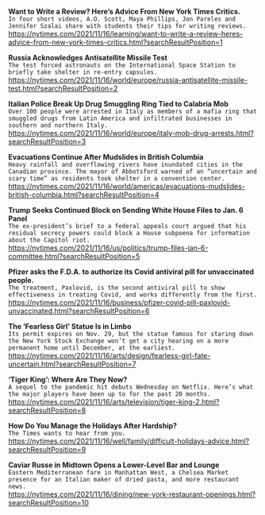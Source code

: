 **Want to Write a Review? Here’s Advice From New York Times Critics.**\
`In four short videos, A.O. Scott, Maya Phillips, Jon Pareles and Jennifer Szalai share with students their tips for writing reviews.`\
https://nytimes.com/2021/11/16/learning/want-to-write-a-review-heres-advice-from-new-york-times-critics.html?searchResultPosition=1

**Russia Acknowledges Antisatellite Missile Test**\
`The test forced astronauts on the International Space Station to briefly take shelter in re-entry capsules.`\
https://nytimes.com/2021/11/16/world/europe/russia-antisatellite-missile-test.html?searchResultPosition=2

**Italian Police Break Up Drug Smuggling Ring Tied to Calabria Mob**\
`Over 100 people were arrested in Italy as members of a mafia ring that smuggled drugs from Latin America and infiltrated businesses in southern and northern Italy.`\
https://nytimes.com/2021/11/16/world/europe/italy-mob-drug-arrests.html?searchResultPosition=3

**Evacuations Continue After Mudslides in British Columbia**\
`Heavy rainfall and overflowing rivers have inundated cities in the Canadian province. The mayor of Abbotsford warned of an “uncertain and scary time” as residents took shelter in a convention center.`\
https://nytimes.com/2021/11/16/world/americas/evacuations-mudslides-british-columbia.html?searchResultPosition=4

**Trump Seeks Continued Block on Sending White House Files to Jan. 6 Panel**\
`The ex-president’s brief to a federal appeals court argued that his residual secrecy powers could block a House subpoena for information about the Capitol riot.`\
https://nytimes.com/2021/11/16/us/politics/trump-files-jan-6-committee.html?searchResultPosition=5

**Pfizer asks the F.D.A. to authorize its Covid antiviral pill for unvaccinated people.**\
`The treatment, Paxlovid, is the second antiviral pill to show effectiveness in treating Covid, and works differently from the first.`\
https://nytimes.com/2021/11/16/business/pfizer-covid-pill-paxlovid-unvaccinated.html?searchResultPosition=6

**The ‘Fearless Girl’ Statue Is in Limbo**\
`Its permit expires on Nov. 29, but the statue famous for staring down the New York Stock Exchange won’t get a city hearing on a more permanent home until December, at the earliest.`\
https://nytimes.com/2021/11/16/arts/design/fearless-girl-fate-uncertain.html?searchResultPosition=7

**‘Tiger King’: Where Are They Now?**\
`A sequel to the pandemic hit debuts Wednesday on Netflix. Here’s what the major players have been up to for the past 20 months.`\
https://nytimes.com/2021/11/16/arts/television/tiger-king-2.html?searchResultPosition=8

**How Do You Manage the Holidays After Hardship?**\
`The Times wants to hear from you.`\
https://nytimes.com/2021/11/16/well/family/difficult-holidays-advice.html?searchResultPosition=9

**Caviar Russe in Midtown Opens a Lower-Level Bar and Lounge**\
`Eastern Mediterranean fare in Manhattan West, a Chelsea Market presence for an Italian maker of dried pasta, and more restaurant news.`\
https://nytimes.com/2021/11/16/dining/new-york-restaurant-openings.html?searchResultPosition=10

